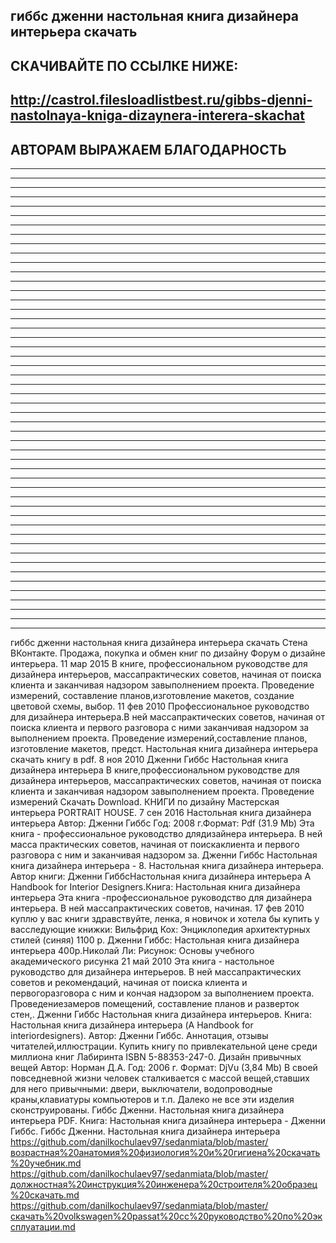 гиббс дженни настольная книга дизайнера интерьера скачать
--------------------------------------------------
СКАЧИВАЙТЕ ПО ССЫЛКЕ НИЖЕ:
--------------------------------------------------
http://castrol.filesloadlistbest.ru/gibbs-djenni-nastolnaya-kniga-dizaynera-interera-skachat
--------------------------------------------------
АВТОРАМ ВЫРАЖАЕМ БЛАГОДАРНОСТЬ
--------------------------------------------------
--------------------------------------------------
--------------------------------------------------
--------------------------------------------------
--------------------------------------------------
--------------------------------------------------
--------------------------------------------------
--------------------------------------------------
--------------------------------------------------
--------------------------------------------------
--------------------------------------------------
--------------------------------------------------
--------------------------------------------------
--------------------------------------------------
--------------------------------------------------
--------------------------------------------------
--------------------------------------------------
--------------------------------------------------
--------------------------------------------------
--------------------------------------------------
--------------------------------------------------
--------------------------------------------------
--------------------------------------------------
--------------------------------------------------
--------------------------------------------------
--------------------------------------------------
--------------------------------------------------
--------------------------------------------------
--------------------------------------------------
--------------------------------------------------
--------------------------------------------------
--------------------------------------------------
--------------------------------------------------
--------------------------------------------------
--------------------------------------------------
--------------------------------------------------
--------------------------------------------------
--------------------------------------------------
--------------------------------------------------
--------------------------------------------------
--------------------------------------------------
--------------------------------------------------
--------------------------------------------------
--------------------------------------------------
--------------------------------------------------
--------------------------------------------------
--------------------------------------------------
--------------------------------------------------
--------------------------------------------------
--------------------------------------------------
--------------------------------------------------
гиббс дженни настольная книга дизайнера интерьера скачать Стена  ВКонтакте. Продажа, покупка и обмен книг по дизайну  Форум о дизайне интерьера. 11 мар 2015  В книге, профессиональном руководстве для дизайнера интерьеров, массапрактических советов, начиная от поиска клиента и заканчивая надзором завыполнением проекта. Проведение измерений, составление планов,изготовление макетов, создание цветовой схемы, выбор. 11 фев 2010  Профессиональное руководство для дизайнера интерьера.В ней массапрактических советов, начиная от поиска клиента и первого разговора с ними заканчивая надзором за выполнением проекта. Проведение измерений,составление планов, изготовление макетов, предст. Настольная книга дизайнера интерьера скачать книгу в pdf. 8 ноя 2010  Дженни Гиббс  Настольная книга дизайнера интерьера  В книге,профессиональном руководстве для дизайнера интерьеров, массапрактических советов, начиная от поиска клиента и заканчивая надзором завыполнением проекта. Проведение измерений  Скачать  Download. КНИГИ по дизайну  Мастерская интерьера PORTRAIT HOUSE. 7 сен 2016  Настольная книга дизайнера интерьера Автор: Дженни Гиббс Год: 2008 г.Формат: Pdf (31.9 Mb) Эта книга - профессиональное руководство длядизайнера интерьера. В ней масса практических советов, начиная от поискаклиента и первого разговора с ним и заканчивая надзором за. Дженни Гиббс  Настольная книга дизайнера интерьера - 8. Настольная книга дизайнера интерьера. Автор книги: Дженни ГиббсНастольная книга дизайнера интерьера A Handbook for Interior Designers.Книга: Настольная книга дизайнера интерьера Эта книга -профессиональное руководство для дизайнера интерьера. В ней массапрактических советов, начиная. 17 фев 2010  куплю у вас книги здравствуйте, ленка, я новичок и хотела бы купить у васследующие книжки: Вильфрид Кох: Энциклопедия архитектурных стилей (синяя) 1100 р. Дженни Гиббс: Настольная книга дизайнера интерьера 400р.Николай Ли: Рисунок: Основы учебного академического рисунка
21 май 2010  Эта книга - настольное руководство для дизайнера интерьеров. В ней массапрактических советов и рекомендаций, начиная от поиска клиента и первогоразговора с ним и кончая надзором за выполнением проекта. Проведениезамеров помещений, составление планов и разверток стен,. Дженни Гиббс Настольная книга дизайнера интерьеров. Книга: Настольная книга дизайнера интерьера (A Handbook for interiordesigners). Автор: Дженни Гиббс. Аннотация, отзывы читателей,иллюстрации. Купить книгу по привлекательной цене среди миллиона книг Лабиринта  ISBN 5-88353-247-0. Дизайн привычных вещей Автор: Норман Д.А. Год: 2006 г. Формат: DjVu (3,84 Mb) В своей повседневной жизни человек сталкивается с массой вещей,ставших для него привычными: двери, выключатели, водопроводные краны,клавиатуры компьютеров и т.п. Далеко не все эти изделия сконструированы. Гиббс Дженни. Настольная книга дизайнера интерьера PDF. Книга: Настольная книга дизайнера интерьера - Дженни Гиббс. Гиббс Дженни. Настольная книга дизайнера интерьера
https://github.com/danilkochulaev97/sedanmiata/blob/master/возрастная%20анатомия%20физиология%20и%20гигиена%20скачать%20учебник.md
https://github.com/danilkochulaev97/sedanmiata/blob/master/должностная%20инструкция%20инженера%20строителя%20образец%20скачать.md
https://github.com/danilkochulaev97/sedanmiata/blob/master/скачать%20volkswagen%20passat%20cc%20руководство%20по%20эксплуатации.md